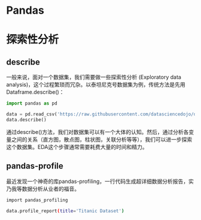 # Pandas 

# 探索性分析

## describe

一般来说，面对一个数据集，我们需要做一些探索性分析 (Exploratory data analysis)，这个过程繁琐而冗杂。以泰坦尼克号数据集为例，传统方法是先用Dataframe.describe()：

```py
import pandas as pd

data = pd.read_csv('https://raw.githubusercontent.com/datasciencedojo/datasets/master/titanic.csv')
data.describe()
```

通过describe()方法，我们对数据集可以有一个大体的认知。然后，通过分析各变量之间的关系（直方图，散点图，柱状图，关联分析等等），我们可以进一步探索这个数据集。EDA这个步骤通常需要耗费大量的时间和精力。

## pandas-profile

最近发现一个神奇的库pandas-profiling，一行代码生成超详细数据分析报告，实乃我等数据分析从业者的福音。

```sh
import pandas_profiling  

data.profile_report(title='Titanic Dataset')
```